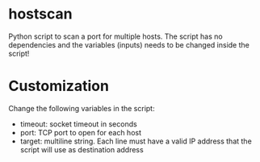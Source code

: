 # hostscan
Python script to scan a port for multiple hosts. The script has no dependencies and the variables (inputs) needs to be changed inside the script!
# Customization
Change the following variables in the script:
- timeout: socket timeout in seconds
- port: TCP port to open for each host
- target: multiline string. Each line must have a valid IP address that the script will use as destination address

